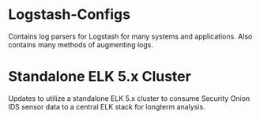 # Logstash-Configs
Contains log parsers for Logstash for many systems and applications. Also contains many methods of augmenting logs. 

# Standalone ELK 5.x Cluster
Updates to utilize a standalone ELK 5.x cluster to consume Security Onion IDS sensor data to a central ELK stack for longterm analysis. 
